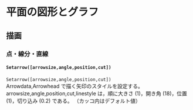 # 平面の図形とグラフ  
## 描画  
### 点・線分・直線  
#### `Setarrow([arrowsize,angle,position,cut])`  
`Setarrow([arrowsize,angle,position,cut])`  
Arrowdata,Arrowhead で描く矢印のスタイルを設定する。  
arrowsize,angle,position,cut,linestyle は，順に大きさ (1)，開き角 (18)，位置 (1)，切り込み (0.2) である。  （カッコ内はデフォルト値）

